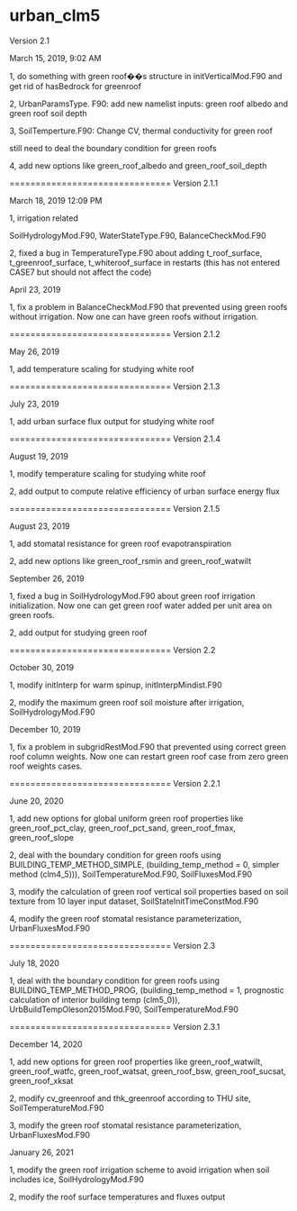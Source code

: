 # urban_clm5
Version 2.1


March 15, 2019, 9:02 AM

1, do something with green roof��s structure in initVerticalMod.F90 and get rid of hasBedrock for greenroof

2, UrbanParamsType. F90: add new namelist inputs: green roof albedo and green roof soil depth

3, SoilTemperture.F90: Change CV, thermal conductivity for green roof

still need to deal the boundary condition for green roofs

4, add new options like green_roof_albedo and green_roof_soil_depth

===============================
Version 2.1.1


March 18, 2019 12:09 PM

1, irrigation related 

SoilHydrologyMod.F90, WaterStateType.F90, BalanceCheckMod.F90

2, fixed a bug in TemperatureType.F90 about adding t_roof_surface, t_greenroof_surface, t_whiteroof_surface in restarts (this has not entered CASE7 but should not affect the code)


April 23, 2019

1, fix a problem in BalanceCheckMod.F90 that prevented using green roofs without irrigation. Now one can have green roofs without irrigation. 

===============================
Version 2.1.2


May 26, 2019

1, add temperature scaling for studying white roof


===============================
Version 2.1.3


July 23, 2019

1, add urban surface flux output for studying white roof


===============================
Version 2.1.4


August 19, 2019

1, modify temperature scaling for studying white roof 

2, add output to compute relative efficiency of urban surface energy flux


===============================
Version 2.1.5


August 23, 2019

1, add stomatal resistance for green roof evapotranspiration 

2, add new options like green_roof_rsmin and green_roof_watwilt 


September 26, 2019

1, fixed a bug in SoilHydrologyMod.F90 about green roof irrigation initialization. Now one can get green roof water added per unit area on green roofs.

2, add output for studying green roof


===============================
Version 2.2


October 30, 2019

1, modify initInterp for warm spinup, initInterpMindist.F90

2, modify the maximum green roof soil moisture after irrigation, SoilHydrologyMod.F90

December 10, 2019

1, fix a problem in subgridRestMod.F90 that prevented using correct green roof column weights. Now one can restart green roof case from zero green roof weights cases.


===============================
Version 2.2.1


June 20, 2020

1, add new options for global uniform green roof properties like green_roof_pct_clay, green_roof_pct_sand, green_roof_fmax, green_roof_slope

2, deal with the boundary condition for green roofs using BUILDING_TEMP_METHOD_SIMPLE, (building_temp_method = 0, simpler method (clm4_5))), SoilTemperatureMod.F90, SoilFluxesMod.F90

3, modify the calculation of green roof vertical soil properties based on soil texture from 10 layer input dataset, SoilStateInitTimeConstMod.F90

4, modify the green roof stomatal resistance parameterization, UrbanFluxesMod.F90


===============================
Version 2.3


July 18, 2020

1, deal with the boundary condition for green roofs using BUILDING_TEMP_METHOD_PROG, (building_temp_method = 1, prognostic calculation of interior building temp (clm5_0)), UrbBuildTempOleson2015Mod.F90, SoilTemperatureMod.F90


===============================
Version 2.3.1


December 14, 2020

1, add new options for green roof properties like green_roof_watwilt, green_roof_watfc, green_roof_watsat, green_roof_bsw, green_roof_sucsat, green_roof_xksat 

2, modify cv_greenroof and thk_greenroof according to THU site, SoilTemperatureMod.F90

3, modify the green roof stomatal resistance parameterization, UrbanFluxesMod.F90  


January 26, 2021

1, modify the green roof irrigation scheme to avoid irrigation when soil includes ice, SoilHydrologyMod.F90

2, modify the roof surface temperatures and fluxes output
